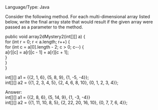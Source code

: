 Language/Type: Java         
          
Consider the following method. For each multi-dimensional array listed below, write the final array state that would result if the given array were passed as a parameter to the method.            
         
public void array2dMystery2(int[][] a) {     
    for (int r = 0; r < a.length; r++) {   
        for (int c = a[0].length - 2; c > 0; c--) {    
            a[r][c] = a[r][c - 1] + a[r][c + 1];    
        }    
    }    
}     
     
int[][] a1 = {{2, 1, 6}, {5, 8, 9}, {1, -5, -4}};	   
int[][] a2 = {{1, 2, 3, 4, 5}, {2, 4, 6, 8, 10}, {0, 1, 2, 3, 4}};      
      
Answer:         
int[][] a1 = {{2, 8, 6}, {5, 14, 9}, {1, -3, -4}}         
int[][] a2 = {{1, 11, 10, 8, 5}, {2, 22, 20, 16, 10}, {0, 7, 7, 6, 4}};     